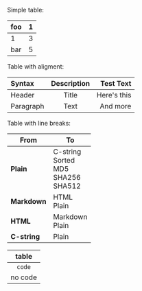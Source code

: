 Simple table:

| foo   | 1 |
|-------|---|
| 1     | 3 |
| bar   | 5 |


Table with aligment:

| Syntax | Description | Test Text |
| :- | :-: | ---: |
| Header | Title | Here's this |
| Paragraph | Text | And more |

Table with line breaks:  

| From         	| To                                            	|
|--------------	|-----------------------------------------------	|
| **Plain**    		| C-string<br>Sorted<br>MD5<br>SHA256<br>SHA512 	|
| **Markdown** 	|                 HTML<br>Plain                 	|
| **HTML**     	|               Markdown<br>Plain               	|
| **C-string** 		|                     Plain                     	|

| table   |
|:-------:|
| `code`  |
| no code |
